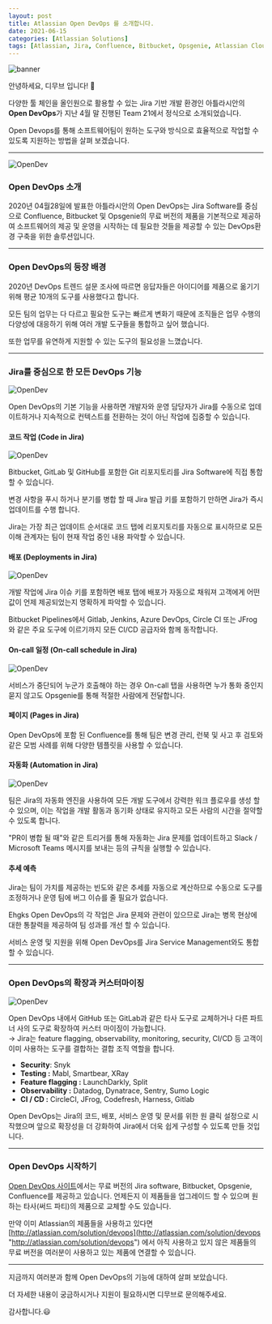 ```yaml
---
layout: post
title: Atlassian Open DevOps 를 소개합니다. 
date: 2021-06-15
categories: [Atlassian Solutions]
tags: [Atlassian, Jira, Confluence, Bitbucket, Opsgenie, Atlassian Cloud, OpenDevOps, DevOps, 오픈데브옵스, 데브옵스, 아틀라시안, 아틀라시안클라우드, 지라, 컨플루언스]
---
```


![banner](/assets/images/blog/opendev_1.png)

안녕하세요, 디무브 입니다! :balloon: 

다양한 툴 체인을 올인원으로 활용할 수 있는 Jira 기반 개발 환경인 아틀라시안의 **Open DevOps**가 지난 4월 말 진행된 Team 21에서 정식으로 소개되었습니다.

Open Devops를 통해 소프트웨어팀이 원하는 도구와 방식으로 효율적으로 작업할 수 있도록 지원하는 방법을 살펴 보겠습니다.

---
![OpenDev](/assets/images/blog/opendev_2.png)

### Open DevOps 소개 

2020년 04월28일에 발표한 아틀라시안의 Open DevOps는 Jira Software를 중심으로 Confluence, Bitbucket 및 Opsgenie의 무료 버전의 제품을 기본적으로 제공하여 소프트웨어의 제공 및 운영을 시작하는 데 필요한 것들을 제공할 수 있는 DevOps환경 구축을 위한 솔루션입니다.

---

### Open DevOps의 등장 배경

2020년 DevOps 트렌드 설문 조사에 따르면 응답자들은 아이디어를 제품으로 옮기기 위해 평균 10개의 도구를 사용했다고 합니다. 
    
모든 팀의 업무는 다 다르고 필요한 도구는 빠르게 변화기 때문에 조직들은 업무 수행의 다양성에 대응하기 위해 여러 개발 도구들을 통합하고 싶어 했습니다.
    
또한 업무를 유연하게 지원할 수 있는 도구의 필요성을 느꼈습니다.

---

### Jira를 중심으로 한 모든 DevOps 기능 

![OpenDev](/assets/images/blog/opendev_3.png)

Open DevOps의 기본 기능을 사용하면 개발자와 운영 담당자가 Jira를 수동으로 업데이트하거나 지속적으로 컨텍스트를 전환하는 것이 아닌 작업에 집중할 수 있습니다. 

#### 코드 작업 (Code in Jira)

![OpenDev](/assets/images/blog/opendev_4.png)

Bitbucket, GitLab 및 GitHub를 포함한 Git 리포지토리를 Jira Software에 직접 통합할 수 있습니다.
    
변경 사항을 푸시 하거나 분기를 병합 할 때 Jira 발급 키를 포함하기 만하면 Jira가 즉시 업데이트를 수행 합니다.
    
Jira는 가장 최근 업데이트 순서대로 코드 탭에 리포지토리를 자동으로 표시하므로 모든 이해 관계자는 팀이 현재 작업 중인 내용 파악할 수 있습니다.


#### 배포 (Deployments in Jira)

![OpenDev](/assets/images/blog/opendev_5.png)

개발 작업에 Jira 이슈 키를 포함하면 배포 탭에 배포가 자동으로 채워져 고객에게 어떤 값이 언제 제공되었는지 명확하게 파악할 수 있습니다.
    
Bitbucket Pipelines에서 Gitlab, Jenkins, Azure DevOps, Circle CI 또는 JFrog와 같은 주요 도구에 이르기까지 모든 CI/CD 공급자와 함께 동작합니다.


#### On-call 일정 (On-call schedule in Jira)

![OpenDev](/assets/images/blog/opendev_6.png)

서비스가 중단되어 누군가 호출해야 하는 경우 On-call 탭을 사용하면 누가 통화 중인지 묻지 않고도 Opsgenie를 통해 적절한 사람에게 전달합니다.


#### 페이지 (Pages in Jira)

Open DevOps에 포함 된 Confluence를 통해 팀은 변경 관리, 런북 및 사고 후 검토와 같은 모범 사례를 위해 다양한 템플릿을 사용할 수 있습니다.


#### 자동화 (Automation in Jira)

![OpenDev](/assets/images/blog/opendev_7.png)

팀은 Jira의 자동화 엔진을 사용하여 모든 개발 도구에서 강력한 워크 플로우를 생성 할 수 있으며, 이는 작업을 개발 활동과 동기화 상태로 유지하고 모든 사람의 시간을 절약할 수 있도록 합니다.
    
"PR이 병합 될 때"와 같은 트리거를 통해 자동화는 Jira 문제를 업데이트하고 Slack / Microsoft Teams 메시지를 보내는 등의 규칙을 실행할 수 있습니다.

#### 추세 예측

Jira는 팀이 가치를 제공하는 빈도와 같은 추세를 자동으로 계산하므로 수동으로 도구를 조정하거나 운영 팀에 버그 이슈를 줄 필요가 없습니다.
        
Ehgks Open DevOps의 각 작업은 Jira 문제와 관련이 있으므로 Jira는 병목 현상에 대한 통찰력을 제공하여 팀 성과를 개선 할 수 있습니다.
        
서비스 운영 및 지원을 위해 Open DevOps를 Jira Service Management와도 통합할 수 있습니다.

---

### Open DevOps의 확장과 커스터마이징

![OpenDev](/assets/images/blog/opendev_8.png)

Open DevOps 내에서 GitHub 또는 GitLab과 같은 타사 도구로 교체하거나 다른 파트너 사의 도구로 확장하여 커스터 마이징이 가능합니다.  
→ Jira는 feature flagging, observability, monitoring, security, CI/CD 등 고객이 이미 사용하는 도구를 결합하는 결합 조직 역할을 합니다.
    
- **Security**: Snyk
- **Testing :** Mabl, Smartbear, XRay
- **Feature flagging :** LaunchDarkly, Split
- **Observability :** Datadog, Dynatrace, Sentry, Sumo Logic
- **CI / CD :** CircleCI, JFrog, Codefresh, Harness, Gitlab
        
Open DevOps는 Jira의 코드, 배포, 서비스 운영 및 문서를 위한 원 클릭 설정으로 시작했으며 앞으로 확장성을 더 강화하여 Jira에서 더욱 쉽게 구성할 수 있도록 만들 것입니다.

---

### Open DevOps 시작하기

[Open DevOps 사이트](https://www.atlassian.com/solutions/devops "https://www.atlassian.com/solutions/devops")에서는 무료 버전의 Jira software, Bitbucket, Opsgenie, Confluence를 제공하고 있습니다. 언제든지 이 제품들을 업그레이드 할 수 있으며 원하는 타사(써드 파티)의 제품으로 교체할 수도 있습니다.
    
만약 이미 Atlassian의 제품들을 사용하고 있다면 [http://atlassian.com/solution/devops](http://atlassian.com/solution/devops "http://atlassian.com/solution/devops") 에서 아직 사용하고 있지 않은 제품들의 무료 버전을 여러분이 사용하고 있는 제품에 연결할 수 있습니다.

---
 
지금까지 여러분과 함께 Open DevOps의 기능에 대하여 살펴 보았습니다.

더 자세한 내용이 궁금하시거나 지원이 필요하시면 디무브로 문의해주세요.

감사합니다.😃
